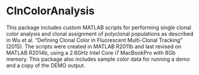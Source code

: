# ClnColorAnalysis

This package includes custom MATLAB scripts for performing single clonal color analysis and clonal assignment of polyclonal populations as described in Wu et al. “Defining Clonal Color in Fluorescent Multi-Clonal Tracking” (2015). The scripts were created in MATLAB R2011b and last revised on MATLAB R2014b, using a 2.6GHz Intel Core i7 MacBookPro with 8Gb memory. This package also includes sample color data for running a demo and a copy of the DEMO output.
